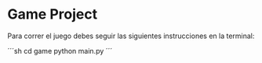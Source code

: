 # Game Project

Para correr el juego debes seguir las siguientes instrucciones en la terminal:

´´´sh
cd game
python main.py
´´´